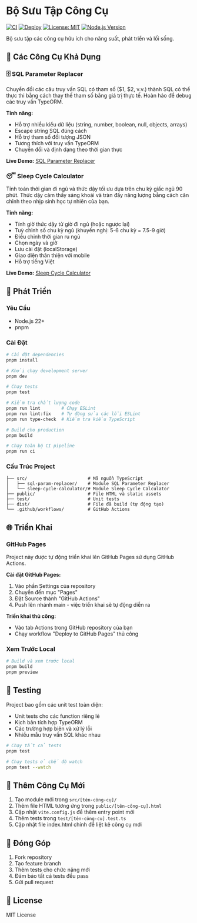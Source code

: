 # Bộ Sưu Tập Công Cụ

[![CI](https://github.com/lamngockhuong/tools/actions/workflows/ci.yml/badge.svg)](https://github.com/lamngockhuong/tools/actions/workflows/ci.yml)
[![Deploy](https://github.com/lamngockhuong/tools/actions/workflows/deploy.yml/badge.svg)](https://github.com/lamngockhuong/tools/actions/workflows/deploy.yml)
[![License: MIT](https://img.shields.io/badge/License-MIT-yellow.svg)](https://opensource.org/licenses/MIT)
[![Node.js Version](https://img.shields.io/badge/Node.js-22%2B-green.svg)](https://nodejs.org/)

Bộ sưu tập các công cụ hữu ích cho năng suất, phát triển và lối sống.

## 🧰 Các Công Cụ Khả Dụng

### 🗄️ SQL Parameter Replacer

Chuyển đổi các câu truy vấn SQL có tham số ($1, $2, v.v.) thành SQL có thể thực thi bằng cách thay thế tham số bằng giá trị thực tế. Hoàn hảo để debug các truy vấn TypeORM.

**Tính năng:**

- Hỗ trợ nhiều kiểu dữ liệu (string, number, boolean, null, objects, arrays)
- Escape string SQL đúng cách
- Hỗ trợ tham số đối tượng JSON
- Tương thích với truy vấn TypeORM
- Chuyển đổi và định dạng theo thời gian thực

**Live Demo:** [SQL Parameter Replacer](https://lamngockhuong.github.io/tools/sql-param-replacer.html)

### 😴 Sleep Cycle Calculator

Tính toán thời gian đi ngủ và thức dậy tối ưu dựa trên chu kỳ giấc ngủ 90 phút. Thức dậy cảm thấy sảng khoái và tràn đầy năng lượng bằng cách căn chỉnh theo nhịp sinh học tự nhiên của bạn.

**Tính năng:**

- Tính giờ thức dậy từ giờ đi ngủ (hoặc ngược lại)
- Tuỳ chỉnh số chu kỳ ngủ (khuyến nghị: 5-6 chu kỳ = 7.5-9 giờ)
- Điều chỉnh thời gian ru ngủ
- Chọn ngày và giờ
- Lưu cài đặt (localStorage)
- Giao diện thân thiện với mobile
- Hỗ trợ tiếng Việt

**Live Demo:** [Sleep Cycle Calculator](https://lamngockhuong.github.io/tools/sleep-cycle-calculator.html)

## 🚀 Phát Triển

### Yêu Cầu

- Node.js 22+
- pnpm

### Cài Đặt

```bash
# Cài đặt dependencies
pnpm install

# Khởi chạy development server
pnpm dev

# Chạy tests
pnpm test

# Kiểm tra chất lượng code
pnpm run lint        # Chạy ESLint
pnpm run lint:fix    # Tự động sửa các lỗi ESLint
pnpm run type-check  # Kiểm tra kiểu TypeScript

# Build cho production
pnpm build

# Chạy toàn bộ CI pipeline
pnpm run ci
```

### Cấu Trúc Project

```text
├── src/                       # Mã nguồn TypeScript
│   ├── sql-param-replacer/    # Module SQL Parameter Replacer
│   └── sleep-cycle-calculator/# Module Sleep Cycle Calculator
├── public/                    # File HTML và static assets
├── test/                      # Unit tests
├── dist/                      # File đã build (tự động tạo)
└── .github/workflows/         # GitHub Actions
```

## 🌐 Triển Khai

### GitHub Pages

Project này được tự động triển khai lên GitHub Pages sử dụng GitHub Actions.

**Cài đặt GitHub Pages:**

1. Vào phần Settings của repository
2. Chuyển đến mục "Pages"
3. Đặt Source thành "GitHub Actions"
4. Push lên nhánh main - việc triển khai sẽ tự động diễn ra

**Triển khai thủ công:**

- Vào tab Actions trong GitHub repository của bạn
- Chạy workflow "Deploy to GitHub Pages" thủ công

### Xem Trước Local

```bash
# Build và xem trước local
pnpm build
pnpm preview
```

## 🧪 Testing

Project bao gồm các unit test toàn diện:

- Unit tests cho các function riêng lẻ
- Kịch bản tích hợp TypeORM
- Các trường hợp biên và xử lý lỗi
- Nhiều mẫu truy vấn SQL khác nhau

```bash
# Chạy tất cả tests
pnpm test

# Chạy tests ở chế độ watch
pnpm test --watch
```

## 📝 Thêm Công Cụ Mới

1. Tạo module mới trong `src/[tên-công-cụ]/`
2. Thêm file HTML tương ứng trong `public/[tên-công-cụ].html`
3. Cập nhật `vite.config.js` để thêm entry point mới
4. Thêm tests trong `test/[tên-công-cụ].test.ts`
5. Cập nhật file index.html chính để liệt kê công cụ mới

## 🤝 Đóng Góp

1. Fork repository
2. Tạo feature branch
3. Thêm tests cho chức năng mới
4. Đảm bảo tất cả tests đều pass
5. Gửi pull request

## 📄 License

MIT License
